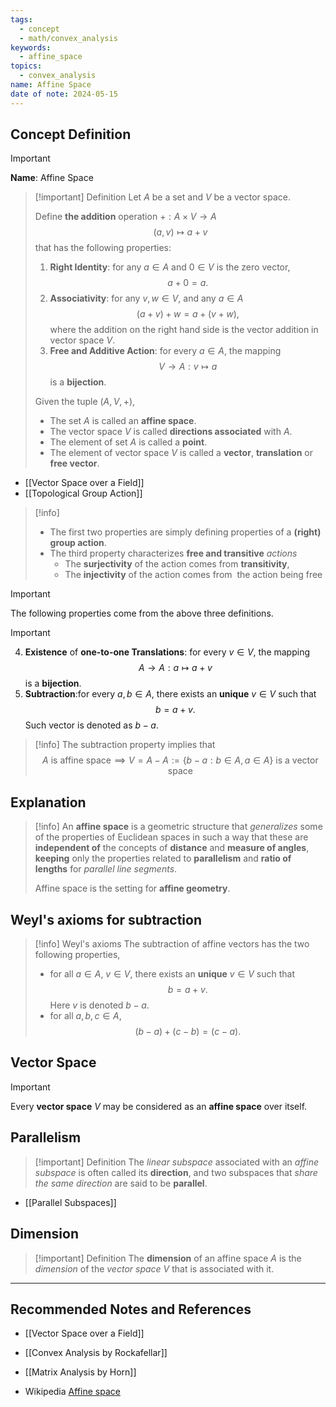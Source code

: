 ```yaml
---
tags:
  - concept
  - math/convex_analysis
keywords:
  - affine_space
topics:
  - convex_analysis
name: Affine Space
date of note: 2024-05-15
---
```


## Concept Definition

>[!important]
>**Name**: Affine Space

>[!important] Definition
>Let $A$ be a set and $V$ be a vector space.
>
>Define **the addition** operation $+: A \times V \to A$ 
>$$
>(a, v) \mapsto a + v
>$$
>that has the following properties:
>1. **Right Identity**: for any $a \in A$ and $0\in V$ is the zero vector, 
>  $$
> a + 0 = a. 
> $$
>2. **Associativity**: for any $v, w \in V$, and any $a\in A$
>  $$
>  (a + v) + w = a + (v + w),
> $$ 
>where the addition on the right hand side is the vector addition in vector space $V$.
>3. **Free and Additive Action**: for every $a \in A$, the mapping 
>  $$
>  V \to A: v \mapsto a
> $$
> is a **bijection**.
> 
>Given the tuple $(A, V, +)$, 
>- The set $A$ is called an **affine space**. 
>- The vector space $V$ is called **directions associated** with $A$. 
>- The element of set $A$ is called a **point**. 
>- The element of vector space $V$ is called a **vector**, **translation** or **free vector**. 

- [[Vector Space over a Field]]
- [[Topological Group Action]]


>[!info]
>- The first two properties are simply defining properties of a **(right) group action**. 
>- The third property characterizes **free and transitive** *actions*
>	- The **surjectivity** of the action comes from **transitivity**,
>	- The **injectivity** of the action comes from  the action being free



>[!important]
>The following properties come from the above three definitions.

>[!important]
>4. **Existence** of **one-to-one Translations**: for every $v \in V$, the mapping
>  $$
>  A \to A: a \mapsto a+v
> $$ 
> is a **bijection**.
>5. **Subtraction**:for every $a, b\in A$, there exists an **unique** $v\in V$ such that 
>$$
>b = a + v.
>$$
>Such vector is denoted as $b-a$.

>[!info]
>The subtraction property implies that
>$$
>A \text{ is affine space} \implies V = A - A := \left\{ b - a: b\in A, a\in A \right\} \text{ is a vector space}
>$$


## Explanation

>[!info]
>An **affine space** is a geometric structure that *generalizes* some of the properties of Euclidean spaces in such a way that these are **independent of** the concepts of **distance** and **measure of angles**, **keeping** only the properties related to **parallelism** and **ratio of lengths** for *parallel line segments*. 
>
>Affine space is the setting for **affine geometry**.

## Weyl's axioms for subtraction

>[!info] Weyl's axioms
>The subtraction of affine vectors has the two following properties,
>- for all $a\in A$, $v\in V$, there exists an **unique** $v\in V$ such that 
>$$
>b = a + v.
>$$
>Here $v$ is denoted $b-a$.
>- for all $a, b, c\in A$, 
>$$
>(b - a) + (c- b) = (c- a).
>$$

## Vector Space

>[!important]
>Every **vector space** $V$ may be considered as an **affine space** over itself.


## Parallelism

>[!important] Definition
>The *linear subspace* associated with an *affine subspace* is often called its **direction**, and two subspaces that *share the same direction* are said to be **parallel**.

- [[Parallel Subspaces]]

## Dimension

>[!important] Definition
>The **dimension** of an affine space $A$ is the *dimension* of the *vector space* $V$ that is associated with it.



-----------
##  Recommended Notes and References

- [[Vector Space over a Field]]


- [[Convex Analysis by Rockafellar]]
- [[Matrix Analysis by Horn]]

- Wikipedia [Affine space](https://en.wikipedia.org/wiki/Affine_space)